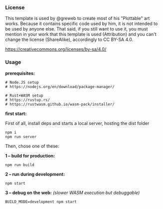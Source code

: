 ### License

This template is used by @greweb to create most of his "Plottable" art works. 
Because it contains specific code used by him, it is not intended to be used by anyone else.
That said, if you still want to use it, you must mention in your work that this template is used (Attribution) and you can't change the license (ShareAlike), accordingly to CC BY-SA 4.0.

https://creativecommons.org/licenses/by-sa/4.0/

### Usage

**prerequisites:**

```
# Node.JS setup
# https://nodejs.org/en/download/package-manager/

# Rust+WASM setup
# https://rustup.rs/
# https://rustwasm.github.io/wasm-pack/installer/
```

**first start:**

First of all, install deps and starts a local server, hosting the dist folder

```
npm i
npm run server
```

Then, chose one of these:

**1 – build for production:**

```
npm run build
```

**2 – run during development:**

```
npm start
```

**3 – debug on the web:** *(slower WASM execution but debuggable)*

```
BUILD_MODE=development npm start
```